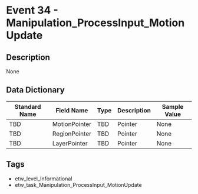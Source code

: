 # Event 34 - Manipulation_ProcessInput_MotionUpdate

## Description
None

## Data Dictionary
|Standard Name|Field Name|Type|Description|Sample Value|
|---|---|---|---|---|
|TBD|MotionPointer|TBD|Pointer|None|None|
|TBD|RegionPointer|TBD|Pointer|None|None|
|TBD|LayerPointer|TBD|Pointer|None|None|

## Tags
* etw_level_Informational
* etw_task_Manipulation_ProcessInput_MotionUpdate
